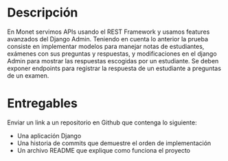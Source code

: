 # Descripción

En Monet servimos APIs usando el REST Framework y usamos features avanzados del Django
Admin.
Teniendo en cuenta lo anterior la prueba consiste en implementar modelos para manejar notas
de estudiantes, exámenes con sus preguntas y respuestas, y modificaciones en el django
Admin para mostrar las respuestas escogidas por un estudiante.
Se deben exponer endpoints para registrar la respuesta de un estudiante a preguntas de un
examen.

# Entregables

Enviar un link a un repositorio en Github que contenga lo siguiente:

- Una aplicación Django
- Una historia de commits que demuestre el orden de implementación
- Un archivo README que explique como funciona el proyecto
